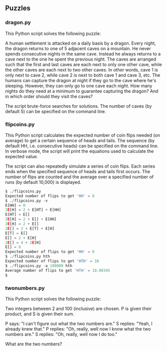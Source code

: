 ## Puzzles

### dragon.py

This Python script solves the following puzzle:

A human settlement is attacked on a daily basis by a dragon. Every
night, the dragon returns to one of 5 adjacent caves on a mountain.
He never spends consecutive nights in the same cave. Instead he always
returns to a cave next to the one he spent the previous night. The
caves are arranged such that the first and last caves are each next to
only one other cave, while the other caves are each next to two other
caves. In other words, cave 1 is only next to cave 2, while cave 2 is
next to both cave 1 and cave 3, etc. The humans can capture the dragon
at night if they go to the cave where he's sleeping. However, they can
only go to one cave each night. How many nights do they need at a
minimum to guarantee capturing the dragon? And in which order should
they visit the caves?

The script brute-force searches for solutions. The number of caves (by
default 5) can be specified on the command line.

### flipcoins.py

This Python script calculates the expected number of coin flips needed
(on average) to get a certain sequence of heads and tails. The
sequence (by default HH, i.e. consecutive heads) can be specified on
the command line. In verbose mode, the script will print the equations
used to calculate the expected value.

The script can also repeatedly simulate a series of coin flips. Each
series ends when the specified sequence of heads and tails first
occurs. The number of flips are counted and the average over a
specified number of runs (by default 10,000) is displayed.

```python
$ ./flipcoins.py
Expected number of flips to get 'HH' = 6
$ ./flipcoins.py -v
E[HH] = 0
2E[H] = 2 + E[HT] + E[HH]
E[HT] = E[]
2E[H] = 2 + E[] + E[HH]
2E[H] = 2 + E[]
2E[] = 2 + E[T] + E[H]
E[T] = E[]
E[] = 2 + E[H]
2E[] = 4 + 2E[H]
E[] = 6
Expected number of flips to get 'HH' = 6
$ ./flipcoins.py hth
Expected number of flips to get 'HTH' = 10
$ ./flipcoins.py -a 100000 hth
Average number of flips to get 'HTH' = 10.00345
$
```

### twonumbers.py

This Python script solves the following puzzle:

Two integers between 2 and 100 (inclusive) are chosen.
P is given their product, and S is given their sum.

P says: "I can't figure out what the two numbers are."
S replies: "Yeah, I already knew that."
P replies: "Oh, really, well now I know what the two numbers are."
S replies: "Oh, really, well now I do too."

What are the two numbers?
